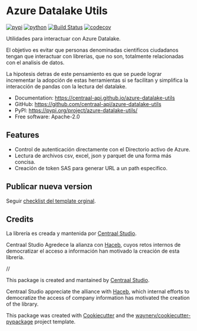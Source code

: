 # Azure Datalake Utils


[![pypi](https://img.shields.io/pypi/v/azure-datalake-utils.svg)](https://pypi.org/project/azure-datalake-utils/)
[![python](https://img.shields.io/pypi/pyversions/azure-datalake-utils.svg)](https://pypi.org/project/azure-datalake-utils/)
[![Build Status](https://github.com/centraal-api/azure-datalake-utils/actions/workflows/dev.yml/badge.svg)](https://github.com/centraal-api/azure-datalake-utils/actions/workflows/dev.yml)
[![codecov](https://codecov.io/gh/centraal-api/azure-datalake-utils/branch/main/graphs/badge.svg)](https://codecov.io/github/centraal-api/azure-datalake-utils)



Utilidades para interactuar con Azure Datalake.

El objetivo es evitar que personas denominadas cientificos ciudadanos tengan que interactuar con librerias, que no son, totalmente relacionadas con el analisis de datos.

La hipotesis detras de este pensamiento es que se puede lograr incrementar la adopción de estas herramientas si se facilitan y simplifica la interacción de pandas con la lectura del datalake.

* Documentation: <https://centraal-api.github.io/azure-datalake-utils>
* GitHub: <https://github.com/centraal-api/azure-datalake-utils>
* PyPI: <https://pypi.org/project/azure-datalake-utils/>
* Free software: Apache-2.0


## Features

* Control de autenticación directamente con el Directorio activo de Azure.
* Lectura de archivos csv, excel, json y parquet de una forma más concisa.
* Creación de token SAS para generar URL a un path especifico.


## Publicar nueva version

Seguir [checklist del template orginal](https://waynerv.github.io/cookiecutter-pypackage/pypi_release_checklist/).


## Credits

La librería es creada y mantenida por [Centraal Studio](https://centraal.studio/).
 
Centraal Studio Agredece la alianza con [Haceb](https://www.haceb.com/), cuyos retos internos  de democratizar el acceso a información han motivado la creación de esta librería.

//

This package is created and mantained by [Centraal Studio](https://centraal.studio/).

Centraal Studio appreciate the alliance with [Haceb](https://www.haceb.com/), which internal efforts to democratize the access of company information has motivated the creation of the library.

This package was created with [Cookiecutter](https://github.com/audreyr/cookiecutter) and the [waynerv/cookiecutter-pypackage](https://github.com/waynerv/cookiecutter-pypackage) project template.
